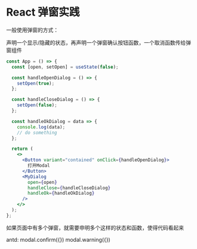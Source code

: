 # React 弹窗实践

一般使用弹窗的方式：

声明一个显示/隐藏的状态，再声明一个弹窗确认按钮函数，一个取消函数传给弹窗组件

```jsx
const App = () => {
  const [open, setOpen] = useState(false);

  const handleOpenDialog = () => {
    setOpen(true);
  };

  const handleCloseDialog = () => {
    setOpen(false);
  };

  const handleOkDialog = data => {
    console.log(data);
    // do something
  };

  return (
    <>
      <Button variant="contained" onClick={handleOpenDialog}>
        打开Modal
      </Button>
      <MyDialog
        open={open}
        handleClose={handleCloseDialog}
        handleOk={handleOkDialog}
      />
    </>
  );
};
```

如果页面中有多个弹窗，就需要申明多个这样的状态和函数，使得代码看起来

antd: modal.confirm({})
      modal.warning({})